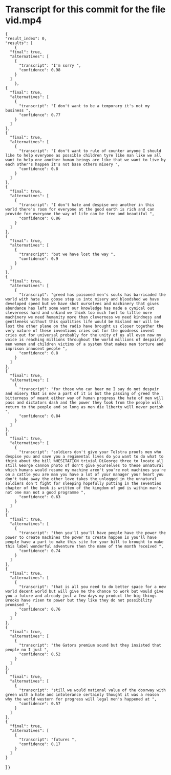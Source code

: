 # Transcript for this commit for the file vid.mp4

    {
    "result_index": 0,
    "results": [
        {
      "final": true,
      "alternatives": [
        {
          "transcript": "I'm sorry ",
          "confidence": 0.98
        }
      ]
        },
    {
      "final": true,
      "alternatives": [
        {
          "transcript": "I don't want to be a temporary it's not my business ",
          "confidence": 0.77
        }
      ]
    },
    {
      "final": true,
      "alternatives": [
        {
          "transcript": "I don't want to rule of counter anyone I should like to help everyone as possible children tyre like man like we all want to help one another human beings are like that we want to live by each other's happen it's not base others misery ",
          "confidence": 0.8
        }
      ]
    },
    {
      "final": true,
      "alternatives": [
        {
          "transcript": "I don't hate and despise one another in this world there's room for everyone at the good earth is rich and can provide for everyone the way of life can be free and beautiful ",
          "confidence": 0.86
        }
      ]
    },
    {
      "final": true,
      "alternatives": [
        {
          "transcript": "but we have lost the way ",
          "confidence": 0.9
        }
      ]
    },
    {
      "final": true,
      "alternatives": [
        {
          "transcript": "greed has poisoned men's souls has barricaded the world with hate has goose step us into misery and bloodshed we have developed speed but we have shot ourselves and machinery that gives abundance has left some want our knowledge has made a cynical out cleverness hard and unkind we think too much fuel to little more machinery we need humanity more than cleverness we need kindness and gentleness without this qualities life would be Bisland nor will be lost the other plane on the radio have brought us closer together the very nature of these inventions cries out for the goodness invent cries out for universal probably for the unity of us all even now my voice is reaching millions throughout the world millions of despairing men women and children victims of a system that makes men torture and imprison innocent people ",
          "confidence": 0.8
        }
      ]
    },
    {
      "final": true,
      "alternatives": [
        {
          "transcript": "for those who can hear me I say do not despair and misery that is now a part of it is but the passing of greed the bitterness of meant either way of human progress the hate of men will pass and dictators dash and the power they took from the people will return to the people and so long as men die liberty will never perish ",
          "confidence": 0.84
        }
      ]
    },
    {
      "final": true,
      "alternatives": [
        {
          "transcript": "soldiers don't give your Telstra proofs men who despise you and save you a regimental lives do you want to do what to think about the bill %HESITATION trivial DiGeorge three to locate all still George cannon photo of don't give yourselves to these unnatural which humans would resume my machine aren't you're not machines you're on a cattle you are man you have a lot of your manager your heart you don't take away the other love takes the unlogged in the unnatural soldiers don't fight for sleeping hopefully putting in the seventies chapter of the book is written of the kingdom of god is within man's not one man not a good programme ",
          "confidence": 0.63
        }
      ]
    },
    {
      "final": true,
      "alternatives": [
        {
          "transcript": "then you'll you'll have people have the power the power to create machines the power to create happen is you'll have people have a part to make this site for your bill to brought to make this label wonderful adventure then the name of the month received ",
          "confidence": 0.74
        }
      ]
    },
    {
      "final": true,
      "alternatives": [
        {
          "transcript": "that is all you need to do better space for a new world decent world but will give me the chance to work but would give you a future and already just a few days my product the big things Brooks have risen to power but they like they do not possibility promised ",
          "confidence": 0.76
        }
      ]
    },
    {
      "final": true,
      "alternatives": [
        {
          "transcript": "the Gators premium sound but they insisted that people no I just ",
          "confidence": 0.52
        }
      ]
    },
    {
      "final": true,
      "alternatives": [
        {
          "transcript": "still we would national value of the doorway with green with a hate and intolerance certainly thought it was a reason why the world western for progress will legal men's happened at ",
          "confidence": 0.57
        }
      ]
    },
    {
      "final": true,
      "alternatives": [
        {
          "transcript": "futures ",
          "confidence": 0.17
        }
      ]
    }

]
}
